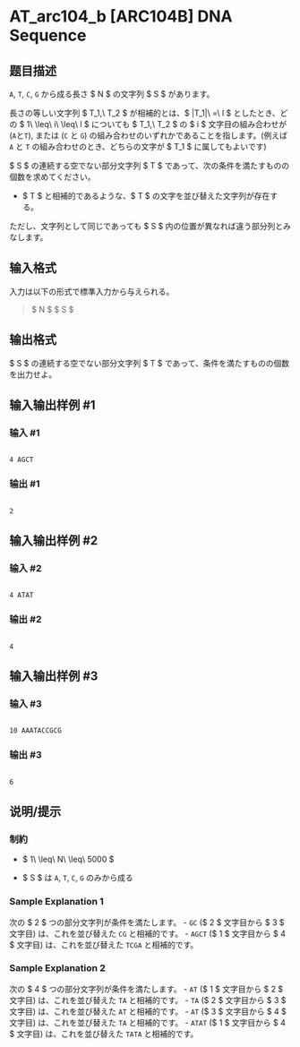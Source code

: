 # AT_arc104_b [ARC104B] DNA Sequence

## 题目描述

[problemUrl]: https://atcoder.jp/contests/arc104/tasks/arc104_b

`A`, `T`, `C`, `G` から成る長さ $ N $ の文字列 $ S $ があります。

長さの等しい文字列 $ T_1,\ T_2 $ が相補的とは、$ |T_1|\ =\ l $ としたとき、どの $ 1\ \leq\ i\ \leq\ l $ についても $ T_1,\ T_2 $ の $ i $ 文字目の組み合わせが (`A`と`T`), または (`C` と `G`) の組み合わせのいずれかであることを指します。(例えば `A` と `T` の組み合わせのとき、どちらの文字が $ T_1 $ に属してもよいです)

$ S $ の連続する空でない部分文字列 $ T $ であって、次の条件を満たすものの個数を求めてください。

- $ T $ と相補的であるような、$ T $ の文字を並び替えた文字列が存在する。

ただし、文字列として同じであっても $ S $ 内の位置が異なれば違う部分列とみなします。

## 输入格式

入力は以下の形式で標準入力から与えられる。

> $ N $ $ S $

## 输出格式

$ S $ の連続する空でない部分文字列 $ T $ であって、条件を満たすものの個数を出力せよ。

## 输入输出样例 #1

### 输入 #1

```
4 AGCT
```

### 输出 #1

```
2
```

## 输入输出样例 #2

### 输入 #2

```
4 ATAT
```

### 输出 #2

```
4
```

## 输入输出样例 #3

### 输入 #3

```
10 AAATACCGCG
```

### 输出 #3

```
6
```

## 说明/提示

### 制約

- $ 1\ \leq\ N\ \leq\ 5000 $
- $ S $ は `A`, `T`, `C`, `G` のみから成る

### Sample Explanation 1

次の $ 2 $ つの部分文字列が条件を満たします。 - `GC` ($ 2 $ 文字目から $ 3 $ 文字目) は、これを並び替えた `CG` と相補的です。 - `AGCT` ($ 1 $ 文字目から $ 4 $ 文字目) は、これを並び替えた `TCGA` と相補的です。

### Sample Explanation 2

次の $ 4 $ つの部分文字列が条件を満たします。 - `AT` ($ 1 $ 文字目から $ 2 $ 文字目) は、これを並び替えた `TA` と相補的です。 - `TA` ($ 2 $ 文字目から $ 3 $ 文字目) は、これを並び替えた `AT` と相補的です。 - `AT` ($ 3 $ 文字目から $ 4 $ 文字目) は、これを並び替えた `TA` と相補的です。 - `ATAT` ($ 1 $ 文字目から $ 4 $ 文字目) は、これを並び替えた `TATA` と相補的です。